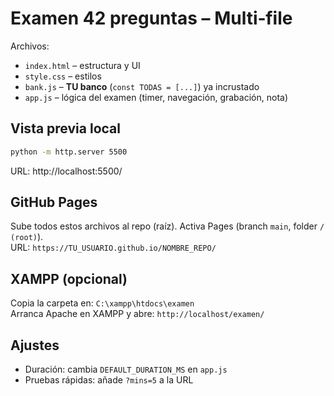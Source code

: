 
# Examen 42 preguntas – Multi‑file

Archivos:
- `index.html` – estructura y UI
- `style.css` – estilos
- `bank.js` – **TU banco** (`const TODAS = [...]`) ya incrustado
- `app.js` – lógica del examen (timer, navegación, grabación, nota)

## Vista previa local
```bash
python -m http.server 5500
```
URL: http://localhost:5500/

## GitHub Pages
Sube todos estos archivos al repo (raíz). Activa Pages (branch `main`, folder `/ (root)`).  
URL: `https://TU_USUARIO.github.io/NOMBRE_REPO/`

## XAMPP (opcional)
Copia la carpeta en: `C:\xampp\htdocs\examen`  
Arranca Apache en XAMPP y abre: `http://localhost/examen/`

## Ajustes
- Duración: cambia `DEFAULT_DURATION_MS` en `app.js`
- Pruebas rápidas: añade `?mins=5` a la URL
